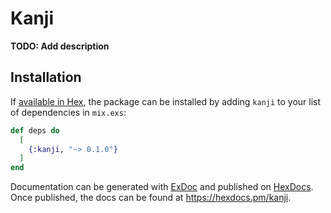 # Kanji

**TODO: Add description**

## Installation

If [available in Hex](https://hex.pm/docs/publish), the package can be installed
by adding `kanji` to your list of dependencies in `mix.exs`:

```elixir
def deps do
  [
    {:kanji, "~> 0.1.0"}
  ]
end
```

Documentation can be generated with [ExDoc](https://github.com/elixir-lang/ex_doc)
and published on [HexDocs](https://hexdocs.pm). Once published, the docs can
be found at <https://hexdocs.pm/kanji>.

